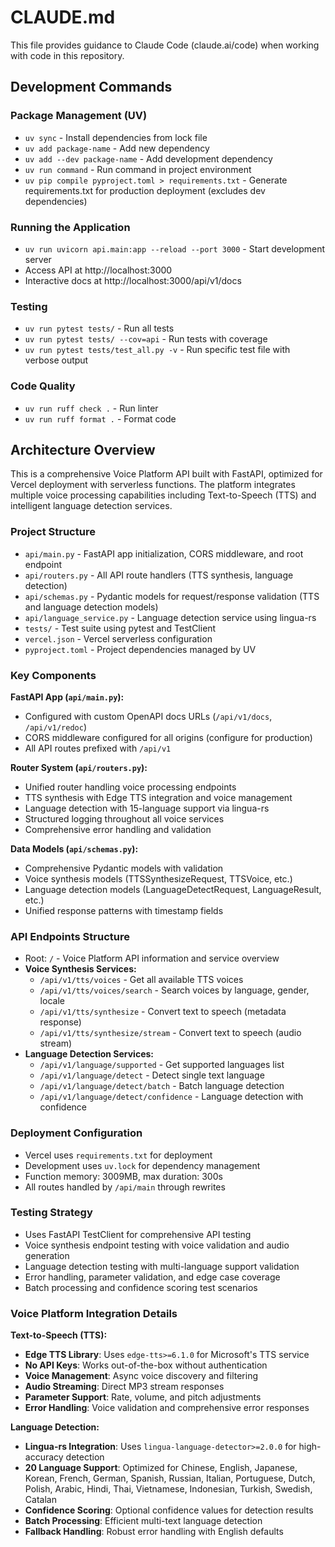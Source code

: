 # CLAUDE.md

This file provides guidance to Claude Code (claude.ai/code) when working with code in this repository.

## Development Commands

### Package Management (UV)
- `uv sync` - Install dependencies from lock file
- `uv add package-name` - Add new dependency
- `uv add --dev package-name` - Add development dependency
- `uv run command` - Run command in project environment
- `uv pip compile pyproject.toml > requirements.txt` - Generate requirements.txt for production deployment (excludes dev dependencies)

### Running the Application
- `uv run uvicorn api.main:app --reload --port 3000` - Start development server
- Access API at http://localhost:3000
- Interactive docs at http://localhost:3000/api/v1/docs

### Testing
- `uv run pytest tests/` - Run all tests
- `uv run pytest tests/ --cov=api` - Run tests with coverage
- `uv run pytest tests/test_all.py -v` - Run specific test file with verbose output

### Code Quality
- `uv run ruff check .` - Run linter
- `uv run ruff format .` - Format code

## Architecture Overview

This is a comprehensive Voice Platform API built with FastAPI, optimized for Vercel deployment with serverless functions. The platform integrates multiple voice processing capabilities including Text-to-Speech (TTS) and intelligent language detection services.

### Project Structure
- `api/main.py` - FastAPI app initialization, CORS middleware, and root endpoint
- `api/routers.py` - All API route handlers (TTS synthesis, language detection)
- `api/schemas.py` - Pydantic models for request/response validation (TTS and language detection models)
- `api/language_service.py` - Language detection service using lingua-rs
- `tests/` - Test suite using pytest and TestClient
- `vercel.json` - Vercel serverless configuration
- `pyproject.toml` - Project dependencies managed by UV

### Key Components

**FastAPI App (`api/main.py`):**
- Configured with custom OpenAPI docs URLs (`/api/v1/docs`, `/api/v1/redoc`)
- CORS middleware configured for all origins (configure for production)
- All API routes prefixed with `/api/v1`

**Router System (`api/routers.py`):**
- Unified router handling voice processing endpoints
- TTS synthesis with Edge TTS integration and voice management
- Language detection with 15-language support via lingua-rs
- Structured logging throughout all voice services
- Comprehensive error handling and validation

**Data Models (`api/schemas.py`):**
- Comprehensive Pydantic models with validation
- Voice synthesis models (TTSSynthesizeRequest, TTSVoice, etc.)
- Language detection models (LanguageDetectRequest, LanguageResult, etc.)
- Unified response patterns with timestamp fields

### API Endpoints Structure
- Root: `/` - Voice Platform API information and service overview
- **Voice Synthesis Services:**
  - `/api/v1/tts/voices` - Get all available TTS voices
  - `/api/v1/tts/voices/search` - Search voices by language, gender, locale
  - `/api/v1/tts/synthesize` - Convert text to speech (metadata response)
  - `/api/v1/tts/synthesize/stream` - Convert text to speech (audio stream)
- **Language Detection Services:**
  - `/api/v1/language/supported` - Get supported languages list
  - `/api/v1/language/detect` - Detect single text language
  - `/api/v1/language/detect/batch` - Batch language detection
  - `/api/v1/language/detect/confidence` - Language detection with confidence

### Deployment Configuration
- Vercel uses `requirements.txt` for deployment
- Development uses `uv.lock` for dependency management
- Function memory: 3009MB, max duration: 300s
- All routes handled by `/api/main` through rewrites

### Testing Strategy
- Uses FastAPI TestClient for comprehensive API testing
- Voice synthesis endpoint testing with voice validation and audio generation
- Language detection testing with multi-language support validation
- Error handling, parameter validation, and edge case coverage
- Batch processing and confidence scoring test scenarios

### Voice Platform Integration Details

**Text-to-Speech (TTS):**
- **Edge TTS Library**: Uses `edge-tts>=6.1.0` for Microsoft's TTS service
- **No API Keys**: Works out-of-the-box without authentication
- **Voice Management**: Async voice discovery and filtering
- **Audio Streaming**: Direct MP3 stream responses  
- **Parameter Support**: Rate, volume, and pitch adjustments
- **Error Handling**: Voice validation and comprehensive error responses

**Language Detection:**
- **Lingua-rs Integration**: Uses `lingua-language-detector>=2.0.0` for high-accuracy detection
- **20 Language Support**: Optimized for Chinese, English, Japanese, Korean, French, German, Spanish, Russian, Italian, Portuguese, Dutch, Polish, Arabic, Hindi, Thai, Vietnamese, Indonesian, Turkish, Swedish, Catalan
- **Confidence Scoring**: Optional confidence values for detection results
- **Batch Processing**: Efficient multi-text language detection
- **Fallback Handling**: Robust error handling with English defaults